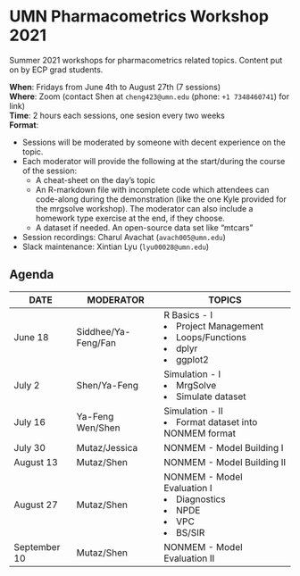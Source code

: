 # UMN Pharmacometrics Workshop 2021
Summer 2021 workshops for pharmacometrics related topics. Content put on by ECP grad students.

**When**: Fridays from June 4th to August 27th (7 sessions)<br>
**Where**: Zoom (contact Shen at `cheng423@umn.edu` (phone: `+1 7348460741`) for link)<br>
**Time**: 2 hours each sessions, one sesion every two weeks<br>
**Format**:
- Sessions will be moderated by someone with decent experience on the topic.
- Each moderator will provide the following at the start/during the course of the session:
	- A cheat-sheet on the day’s topic
	- An R-markdown file with incomplete code which attendees can code-along during the demonstration (like the one Kyle provided for the mrgsolve workshop). The moderator can also include a homework type exercise at the end, if they choose.
	- A dataset if needed. An open-source data set like “mtcars”
- Session recordings: Charul Avachat (`avach005@umn.edu`)
- Slack maintenance: Xintian Lyu (`lyu00028@umn.edu`)

## Agenda
|DATE|MODERATOR|TOPICS|
|--|--|--|
|June 18|Siddhee/Ya-Feng/Fan|R Basics - I <li>Project Management</li> <li>Loops/Functions</li>  <li>dplyr</li> <li>ggplot2</li>|
|July 2|Shen/Ya-Feng|Simulation - I <li>MrgSolve</li><li>Simulate dataset</li>|
|July 16|Ya-Feng Wen/Shen|Simulation - II <li>Format dataset into NONMEM format</li>|
|July 30|Mutaz/Jessica |NONMEM - Model Building I|
|August 13| Mutaz/Shen |NONMEM - Model Building II|<li>covariate selctions:scm,...</li>|
|August 27| Mutaz/Shen |NONMEM - Model Evaluation I <li>Diagnostics</li><li>NPDE</li><li>VPC</li><li>BS/SIR</li>| 
|September 10| Mutaz/Shen |NONMEM - Model Evaluation II|
